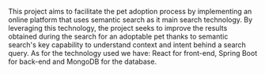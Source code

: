 This project aims to facilitate the pet adoption process by implementing an online platform that uses semantic search as it main search technology. By leveraging this technology, the project seeks to improve the results obtained during the search for an adoptable pet thanks to semantic search's key capability to understand context and intent behind a search query.
As for the technology used we have: React for front-end, Spring Boot for back-end and MongoDB for the database.
